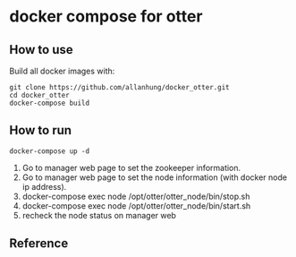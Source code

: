 # docker compose for otter

## How to use

Build all docker images with:

``` shell
git clone https://github.com/allanhung/docker_otter.git
cd docker_otter
docker-compose build
```

## How to run


``` shell
docker-compose up -d
```
1. Go to manager web page to set the zookeeper information.
2. Go to manager web page to set the node information (with docker node ip address).
3. docker-compose exec node /opt/otter/otter_node/bin/stop.sh
4. docker-compose exec node /opt/otter/otter_node/bin/start.sh
5. recheck the node status on manager web

## Reference
[1]: https://github.com/alibaba/otter
[2]: https://github.com/mr5/docker_otter_manager
[3]: https://github.com/mr5/docker_otter_node
